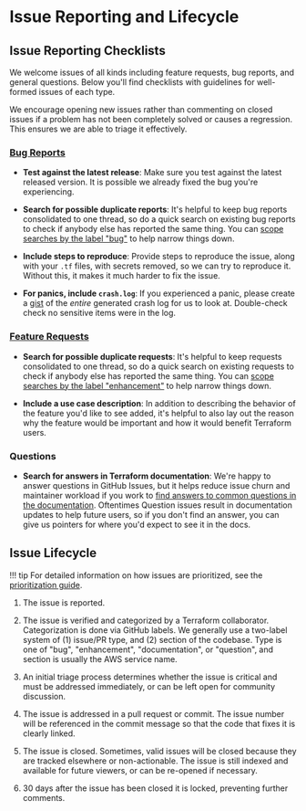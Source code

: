 # Issue Reporting and Lifecycle

## Issue Reporting Checklists

We welcome issues of all kinds including feature requests, bug reports, and
general questions. Below you'll find checklists with guidelines for well-formed
issues of each type.

We encourage opening new issues rather than commenting on closed issues if a problem has not been completely solved or causes a regression. This ensures we are able to triage it effectively.

### [Bug Reports](https://github.com/isometry/terraform-provider-faws/issues/new?template=Bug_Report.md)

- __Test against the latest release__: Make sure you test against the latest
   released version. It is possible we already fixed the bug you're experiencing.

- __Search for possible duplicate reports__: It's helpful to keep bug
   reports consolidated to one thread, so do a quick search on existing bug
   reports to check if anybody else has reported the same thing. You can [scope
      searches by the label "bug"](https://github.com/isometry/terraform-provider-faws/issues?q=is%3Aopen+is%3Aissue+label%3Abug) to help narrow things down.

- __Include steps to reproduce__: Provide steps to reproduce the issue,
   along with your `.tf` files, with secrets removed, so we can try to
   reproduce it. Without this, it makes it much harder to fix the issue.

- __For panics, include `crash.log`__: If you experienced a panic, please
   create a [gist](https://gist.github.com) of the *entire* generated crash log
   for us to look at. Double-check check no sensitive items were in the log.

### [Feature Requests](https://github.com/isometry/terraform-provider-faws/issues/new?labels=enhancement&template=Feature_Request.md)

- __Search for possible duplicate requests__: It's helpful to keep requests
   consolidated to one thread, so do a quick search on existing requests to
   check if anybody else has reported the same thing. You can [scope searches by
      the label "enhancement"](https://github.com/isometry/terraform-provider-faws/issues?q=is%3Aopen+is%3Aissue+label%3Aenhancement) to help narrow things down.

- __Include a use case description__: In addition to describing the
   behavior of the feature you'd like to see added, it's helpful to also lay
   out the reason why the feature would be important and how it would benefit
   Terraform users.

### Questions

- __Search for answers in Terraform documentation__: We're happy to answer
   questions in GitHub Issues, but it helps reduce issue churn and maintainer
   workload if you work to [find answers to common questions in the
   documentation](https://registry.terraform.io/providers/hashicorp/aws/latest/docs). Oftentimes Question issues result in documentation updates
   to help future users, so if you don't find an answer, you can give us
   pointers for where you'd expect to see it in the docs.

## Issue Lifecycle

!!! tip
    For detailed information on how issues are prioritized, see the [prioritization guide](prioritization.md).

1. The issue is reported.

2. The issue is verified and categorized by a Terraform collaborator.
   Categorization is done via GitHub labels. We generally use a two-label
   system of (1) issue/PR type, and (2) section of the codebase. Type is
   one of "bug", "enhancement", "documentation", or "question", and section
   is usually the AWS service name.

3. An initial triage process determines whether the issue is critical and must
   be addressed immediately, or can be left open for community discussion.

4. The issue is addressed in a pull request or commit. The issue number will be
   referenced in the commit message so that the code that fixes it is clearly
   linked.

5. The issue is closed. Sometimes, valid issues will be closed because they are
   tracked elsewhere or non-actionable. The issue is still indexed and
   available for future viewers, or can be re-opened if necessary.

6. 30 days after the issue has been closed it is locked, preventing further comments.
